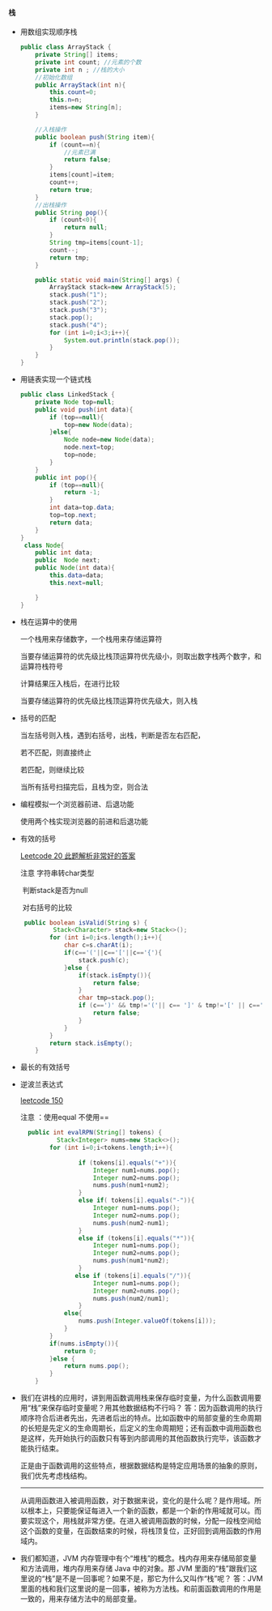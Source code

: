 #### 栈

- 用数组实现顺序栈

  ```java
  public class ArrayStack {
      private String[] items;
      private int count; //元素的个数
      private int n ; //栈的大小
      //初始化数组
      public ArrayStack(int n){
          this.count=0;
          this.n=n;
          items=new String[n];
      }
  
      //入栈操作
      public boolean push(String item){
          if (count==n){
              //元素已满
              return false;
          }
          items[count]=item;
          count++;
          return true;
      }
      //出栈操作
      public String pop(){
          if (count<0){
              return null;
          }
          String tmp=items[count-1];
          count--;
          return tmp;
      }
  
      public static void main(String[] args) {
          ArrayStack stack=new ArrayStack(5);
          stack.push("1");
          stack.push("2");
          stack.push("3");
          stack.pop();
          stack.push("4");
          for (int i=0;i<3;i++){
              System.out.println(stack.pop());
          }
      }
  }
  
  ```

  

- 用链表实现一个链式栈

  ```java
  public class LinkedStack {
      private Node top=null;
      public void push(int data){
          if (top==null){
              top=new Node(data);
          }else{
              Node node=new Node(data);
              node.next=top;
              top=node;
          }
      }
      public int pop(){
          if (top==null){
              return -1;
          }
          int data=top.data;
          top=top.next;
          return data;
      }
  }
   class Node{
      public int data;
      public  Node next;
      public Node(int data){
          this.data=data;
          this.next=null;
  
      }
  }
  ```

  

- 栈在运算中的使用

  一个栈用来存储数字，一个栈用来存储运算符

  当要存储运算符的优先级比栈顶运算符优先级小，则取出数字栈两个数字，和运算符栈符号

  计算结果压入栈后，在进行比较

  当要存储运算符的优先级比栈顶运算符优先级大，则入栈

- 括号的匹配

  当左括号则入栈，遇到右括号，出栈，判断是否左右匹配，

  若不匹配，则直接终止

  若匹配，则继续比较

  当所有括号扫描完后，且栈为空，则合法

- 编程模拟一个浏览器前进、后退功能

  使用两个栈实现浏览器的前进和后退功能

- 有效的括号

  [Leetcode 20  此题解析非常好的答案](https://leetcode-cn.com/problems/valid-parentheses/solution/you-xiao-de-gua-hao-by-leetcode/)

  注意 字符串转char类型

  ​		判断stack是否为null

  ​		对右括号的比较

  ```java
   public boolean isValid(String s) {
           Stack<Character> stack=new Stack<>();
          for (int i=0;i<s.length();i++){
              char c=s.charAt(i);
              if(c=='('||c=='['||c=='{'){
                  stack.push(c);
              }else {
                  if(stack.isEmpty()){
                      return false;
                  }
                  char tmp=stack.pop();
                  if (c==')' && tmp!='('|| c== ']' & tmp!='[' || c=='}'&&tmp!='{'){
                      return false;
                  }
              }
          }
          return stack.isEmpty();
      }
  ```

  

- 最长的有效括号

- 逆波兰表达式

  [leetcode 150](https://leetcode-cn.com/problems/evaluate-reverse-polish-notation/submissions/)

  注意 ：使用equal 不使用==

  ```java
    public int evalRPN(String[] tokens) {
            Stack<Integer> nums=new Stack<>();
          for (int i=0;i<tokens.length;i++){
              
                  if (tokens[i].equals("+")){
                      Integer num1=nums.pop();
                      Integer num2=nums.pop();
                      nums.push(num1+num2);
                  }
                  else if( tokens[i].equals("-")){
                      Integer num1=nums.pop();
                      Integer num2=nums.pop();
                      nums.push(num2-num1);
                  }
                  else if (tokens[i].equals("*")){
                      Integer num1=nums.pop();
                      Integer num2=nums.pop();
                      nums.push(num1*num2);
                  }
                 else if (tokens[i].equals("/")){
                      Integer num1=nums.pop();
                      Integer num2=nums.pop();
                      nums.push(num2/num1);
                  }
              else{
                  nums.push(Integer.valueOf(tokens[i]));
              }
          }
          if(nums.isEmpty()){
              return 0;
          }else {
              return nums.pop();
          }  
      }
  ```

  

- 我们在讲栈的应用时，讲到用函数调用栈来保存临时变量，为什么函数调用要用“栈”来保存临时变量呢？用其他数据结构不行吗？
  答：因为函数调用的执行顺序符合后进者先出，先进者后出的特点。比如函数中的局部变量的生命周期的长短是先定义的生命周期长，后定义的生命周期短；还有函数中调用函数也是这样，先开始执行的函数只有等到内部调用的其他函数执行完毕，该函数才能执行结束。

  正是由于函数调用的这些特点，根据数据结构是特定应用场景的抽象的原则，我们优先考虑栈结构。

  ---

  从调用函数进入被调用函数，对于数据来说，变化的是什么呢？是作用域。所以根本上，只要能保证每进入一个新的函数，都是一个新的作用域就可以。而要实现这个，用栈就非常方便。在进入被调用函数的时候，分配一段栈空间给这个函数的变量，在函数结束的时候，将栈顶复位，正好回到调用函数的作用域内。

- 我们都知道，JVM 内存管理中有个“堆栈”的概念。栈内存用来存储局部变量和方法调用，堆内存用来存储 Java 中的对象。那 JVM 里面的“栈”跟我们这里说的“栈”是不是一回事呢？如果不是，那它为什么又叫作“栈”呢？
  答：JVM里面的栈和我们这里说的是一回事，被称为方法栈。和前面函数调用的作用是一致的，用来存储方法中的局部变量。